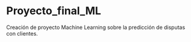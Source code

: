 # Proyecto_final_ML
Creación de proyecto Machine Learning sobre la predicción de disputas con clientes.
